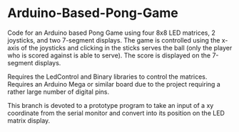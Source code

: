 # Arduino-Based-Pong-Game
Code for an Arduino based Pong Game using four 8x8 LED matrices, 2 joysticks, and two 7-segment displays. The game is controlled using the x-axis of the joysticks and clicking in the sticks serves the ball (only the player who is scored against is able to serve). The score is displayed on the 7-segment displays.

Requires the LedControl and Binary libraries to control the matrices.
Requires an Arduino Mega or similar board due to the project requiring a rather large number of digital pins.

This branch is devoted to a prototype program to take an input of a xy coordinate from the serial monitor and convert into its position on the LED matrix display.
